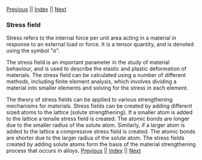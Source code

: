 [Previous](Stress.md) || [Index](../../index.md) || [Next](Elasticity.md)

### Stress field

Stress refers to the internal force per unit 
area acting in a material in response to an 
external load or force. It is a tensor 
quantity, and is denoted using the symbol 
"σ".

The stress field is an important parameter in 
the study of material behaviour, and is used 
to describe the elastic and plastic 
deformation of materials. The stress field 
can be calculated using a number of different 
methods, including finite element analysis, 
which involves dividing a material into 
smaller elements and solving for the stress 
in each element.


The theory of stress fields can be applied to various strengthening mechanisms for materials. Stress fields can be created by adding different sized atoms to the lattice (solute strengthening). If a smaller atom is added to the lattice a tensile stress field is created. The atomic bonds are longer due to the smaller radius of the solute atom. Similarly, if a larger atom is added to the lattice a compressive stress field is created. The atomic bonds are shorter due to the larger radius of the solute atom. The stress fields created by adding solute atoms form the basis of the material strengthening process that occurs in alloys.
[Previous](Stress.md) || [Index](../../index.md) || [Next](Elasticity.md)
